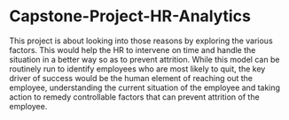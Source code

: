 # Capstone-Project-HR-Analytics

This project is about looking into those reasons by exploring the various factors. This would help the HR to intervene on time and handle the situation in a better way so as to prevent attrition. While this model can be routinely run to identify employees who are most likely to quit, the key driver of success would be the human element of reaching out the employee, understanding the current situation of the employee and taking action to remedy controllable factors that can prevent attrition of the employee.

